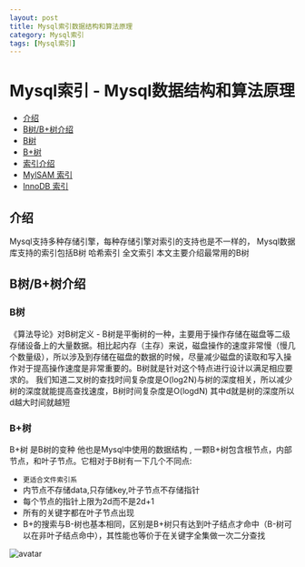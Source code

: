 ```yaml
---
layout: post
title: Mysql索引数据结构和算法原理
category: Mysql索引
tags: [Mysql索引]
---
```


# Mysql索引 - Mysql数据结构和算法原理

- [介绍](#jieshao)
- [B树/B+树介绍](#person-ssl)
 - [B树](#ex)
 - [B+树](#defense)
- [索引介绍](#introduction)
 - [MylSAM 索引](#mylsam)
 - [InnoDB 索引](#innodb)
 

<a name="introduction"></a>
## 介绍
Mysql支持多种存储引擎，每种存储引擎对索引的支持也是不一样的， Mysql数据库支持的索引包括B树 哈希索引 全文索引 本文主要介绍最常用的B树

## B树/B+树介绍
### B树
《算法导论》对B树定义 - B树是平衡树的一种，主要用于操作存储在磁盘等二级存储设备上的大量数据。相比起内存（主存）来说，磁盘操作的速度非常慢（慢几个数量级），所以涉及到存储在磁盘的数据的时候，尽量减少磁盘的读取和写入操作对于提高操作速度是非常重要的。B树就是针对这个特点进行设计以满足相应要求的。
我们知道二叉树的查找时间复杂度是O(log2N)与树的深度相关，所以减少树的深度就能提高查找速度，B树时间复杂度是O(logdN) 其中d就是树的深度所以d越大时间就越短
### B+树
B+树 是B树的变种 他也是Mysql中使用的数据结构 , 一颗B+树包含根节点，内部节点，和叶子节点。它相对于B树有一下几个不同点:

 + `更适合文件索引系`
 + 内节点不存储data,只存储key,叶子节点不存储指针
 + 每个节点的指针上限为2d而不是2d+1
 + 所有的关键字都在叶子节点出现
 + B+的搜索与B-树也基本相同，区别是B+树只有达到叶子结点才命中（B-树可以在非叶子结点命中），其性能也等价于在关键字全集做一次二分查找
 
 
 ![avatar](http://blog.codinglabs.org/uploads/pictures/theory-of-mysql-index/3.png)
